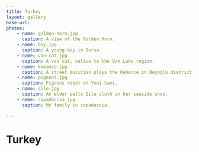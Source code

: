 ```yaml
---
title: Turkey
layout: gallery
base-url: .
photos:
    - name: golden-horn.jpg
      caption: A view of the Golden Horn.
    - name: boy.jpg
      caption: A young boy in Bursa.
    - name: van-cat.jpg
      caption: A van cat, native to the Van Lake region.
    - name: kemance.jpg
      caption: A street musician plays the Kemance in Beyoglu district, Istanbul.
    - name: pigeons.jpg
      caption: Pigeons roost on Yeni Cami.
    - name: sile.jpg
      caption: An elder sells Sile cloth in her seaside shop.
    - name: capadoccia.jpg
      caption: My family in capadoccia.

---
```


# Turkey


